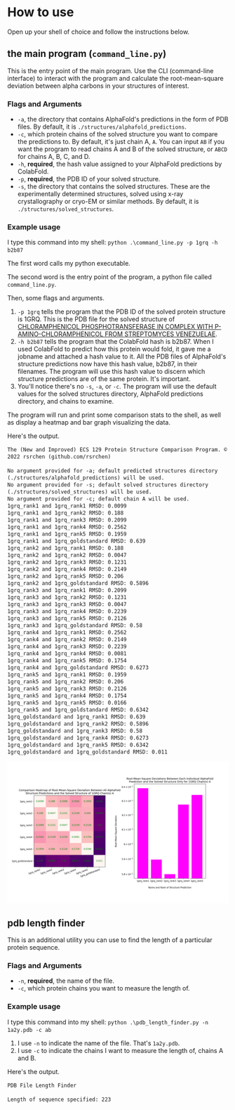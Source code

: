 # How to use
Open up your shell of choice and follow the instructions below.

## the main program (`command_line.py`)

This is the entry point of the main program. Use the CLI (command-line interface) to interact with the program and calculate the root-mean-square deviation between alpha carbons in your structures of interest. 

### Flags and Arguments
- `-a`, the directory that contains AlphaFold's predictions in the form of PDB files. By default, it is `./structures/alphafold_predictions`.
- `-c`, which protein chains of the solved structure you want to compare the predictions to. By default, it's just chain A, `A`. You can input `AB` if you want the program to read chains A and B of the solved structure, or `ABCD` for chains A, B, C, and D. 
- `-h`, **required**, the hash value assigned to your AlphaFold predictions by ColabFold.
- `-p`, **required**, the PDB ID of your solved structure.
- `-s`, the directory that contains the solved structures. These are the experimentally determined structures, solved using x-ray crystallography or cryo-EM or similar methods. By default, it is `./structures/solved_structures`.

### Example usage
I type this command into my shell:
`python .\command_line.py -p 1grq -h b2b87 `

The first word calls my python executable. 

The second word is the entry point of the program, a python file called `command_line.py`. 

Then, some flags and arguments. 
1. `-p 1grq` tells the program that the PDB ID of the solved protein structure is 1GRQ. This is the PDB file for the solved structure of [CHLORAMPHENICOL PHOSPHOTRANSFERASE IN COMPLEX WITH P-AMINO-CHLORAMPHENICOL FROM STREPTOMYCES VENEZUELAE](https://www.rcsb.org/structure/1GRQ).
2. `-h b2b87` tells the program that the ColabFold hash is b2b87. When I used ColabFold to predict how this protein would fold, it gave me a jobname and attached a hash value to it. All the PDB files of AlphaFold's structure predictions now have this hash value, b2b87, in their filenames. The program will use this hash value to discern which structure predictions are of the same protein. It's important. 
3. You'll notice there's no `-s`, `-a`, or `-c`. The program will use the default values for the solved structures directory, AlphaFold predictions directory, and chains to examine.

The program will run and print some comparison stats to the shell, as well as display a heatmap and bar graph visualizing the data.

Here's the output.

```
The (New and Improved) ECS 129 Protein Structure Comparison Program. © 2022 rsrchen (github.com/rsrchen)

No argument provided for -a; default predicted structures directory (./structures/alphafold_predictions) will be used.
No argument provided for -s; default solved structures directory (./structures/solved_structures) will be used.
No argument provided for -c; default chain A will be used.
1grq_rank1 and 1grq_rank1 RMSD: 0.0099
1grq_rank1 and 1grq_rank2 RMSD: 0.188
1grq_rank1 and 1grq_rank3 RMSD: 0.2099
1grq_rank1 and 1grq_rank4 RMSD: 0.2562
1grq_rank1 and 1grq_rank5 RMSD: 0.1959
1grq_rank1 and 1grq_goldstandard RMSD: 0.639
1grq_rank2 and 1grq_rank1 RMSD: 0.188
1grq_rank2 and 1grq_rank2 RMSD: 0.0047
1grq_rank2 and 1grq_rank3 RMSD: 0.1231
1grq_rank2 and 1grq_rank4 RMSD: 0.2149
1grq_rank2 and 1grq_rank5 RMSD: 0.206
1grq_rank2 and 1grq_goldstandard RMSD: 0.5896
1grq_rank3 and 1grq_rank1 RMSD: 0.2099
1grq_rank3 and 1grq_rank2 RMSD: 0.1231
1grq_rank3 and 1grq_rank3 RMSD: 0.0047
1grq_rank3 and 1grq_rank4 RMSD: 0.2239
1grq_rank3 and 1grq_rank5 RMSD: 0.2126
1grq_rank3 and 1grq_goldstandard RMSD: 0.58
1grq_rank4 and 1grq_rank1 RMSD: 0.2562
1grq_rank4 and 1grq_rank2 RMSD: 0.2149
1grq_rank4 and 1grq_rank3 RMSD: 0.2239
1grq_rank4 and 1grq_rank4 RMSD: 0.0081
1grq_rank4 and 1grq_rank5 RMSD: 0.1754
1grq_rank4 and 1grq_goldstandard RMSD: 0.6273
1grq_rank5 and 1grq_rank1 RMSD: 0.1959
1grq_rank5 and 1grq_rank2 RMSD: 0.206
1grq_rank5 and 1grq_rank3 RMSD: 0.2126
1grq_rank5 and 1grq_rank4 RMSD: 0.1754
1grq_rank5 and 1grq_rank5 RMSD: 0.0166
1grq_rank5 and 1grq_goldstandard RMSD: 0.6342
1grq_goldstandard and 1grq_rank1 RMSD: 0.639
1grq_goldstandard and 1grq_rank2 RMSD: 0.5896
1grq_goldstandard and 1grq_rank3 RMSD: 0.58
1grq_goldstandard and 1grq_rank4 RMSD: 0.6273
1grq_goldstandard and 1grq_rank5 RMSD: 0.6342
1grq_goldstandard and 1grq_goldstandard RMSD: 0.011
```

![output plots](/info_md_assets/1.png)

## pdb length finder

This is an additional utility you can use to find the length of a particular protein sequence.

### Flags and Arguments
- `-n`, **required**, the name of the file.
- `-c`, which protein chains you want to measure the length of.

### Example usage
I type this command into my shell:
`python .\pdb_length_finder.py -n 1a2y.pdb -c ab`

1. I use `-n` to indicate the name of the file. That's `1a2y.pdb`.
2. I use `-c` to indicate the chains I want to measure the length of, chains A and B.

Here's the output. 

```
PDB File Length Finder

Length of sequence specified: 223
```